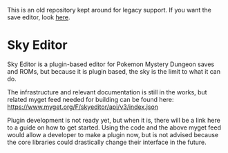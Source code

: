 This is an old repository kept around for legacy support.  If you want the save editor, look [here](https://github.com/evandixon/SkyEditor.SaveEditor).

# Sky Editor #

Sky Editor is a plugin-based editor for Pokemon Mystery Dungeon saves and ROMs, but because it is plugin based, the sky is the limit to what it can do.

The infrastructure and relevant documentation is still in the works, but related myget feed needed for building can be found here: https://www.myget.org/F/skyeditor/api/v3/index.json

Plugin development is not ready yet, but when it is, there will be a link here to a guide on how to get started.  Using the code and the above myget feed would allow a developer to make a plugin now, but is not advised because the core libraries could drastically change their interface in the future.
